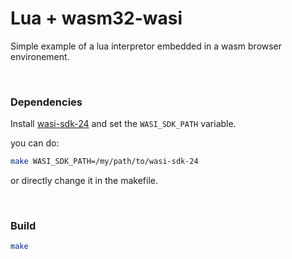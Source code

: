 # Lua + wasm32-wasi

Simple example of a lua interpretor embedded in a wasm browser environement.

<br/>

### Dependencies

Install [wasi-sdk-24](https://github.com/WebAssembly/wasi-sdk/releases/tag/wasi-sdk-24) and set the `WASI_SDK_PATH` variable.

you can do:

```sh
make WASI_SDK_PATH=/my/path/to/wasi-sdk-24
```

or directly change it in the makefile.

<br/>

### Build


```sh
make
```